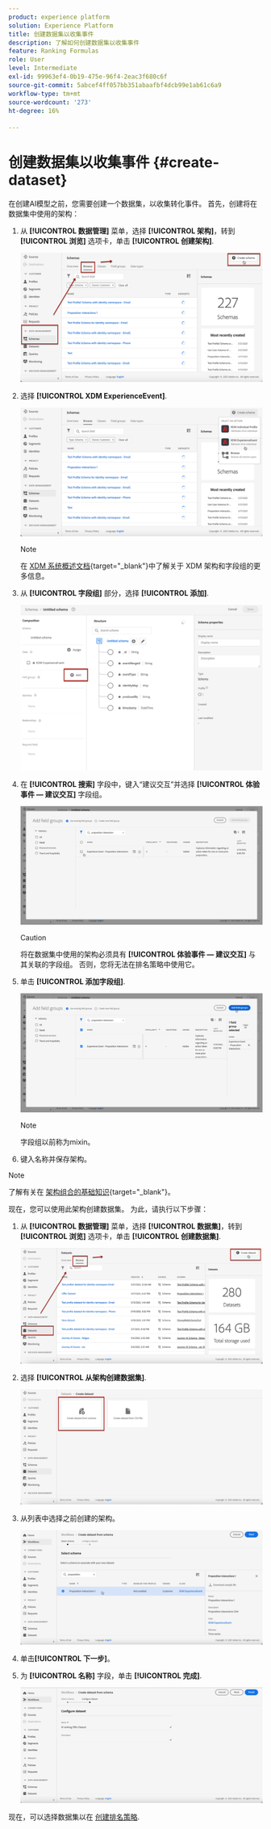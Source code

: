 ```yaml
---
product: experience platform
solution: Experience Platform
title: 创建数据集以收集事件
description: 了解如何创建数据集以收集事件
feature: Ranking Formulas
role: User
level: Intermediate
exl-id: 99963ef4-0b19-475e-96f4-2eac3f680c6f
source-git-commit: 5abcef4ff057bb351abaafbf4dcb99e1ab61c6a9
workflow-type: tm+mt
source-wordcount: '273'
ht-degree: 16%

---
```


# 创建数据集以收集事件 {#create-dataset}

在创建AI模型之前，您需要创建一个数据集，以收集转化事件。 首先，创建将在数据集中使用的架构：

1. 从 **[!UICONTROL 数据管理]** 菜单，选择 **[!UICONTROL 架构]**，转到 **[!UICONTROL 浏览]** 选项卡，单击 **[!UICONTROL 创建架构]**.

   ![](../assets/ai-ranking-create-schema.png)

1. 选择 **[!UICONTROL XDM ExperienceEvent]**.

   ![](../assets/ai-ranking-xdm-event.png)

   >[!NOTE]
   >
   >在 [XDM 系统概述文档](https://experienceleague.adobe.com/docs/experience-platform/xdm/home.html?lang=zh_Hans){target=&quot;_blank&quot;}中了解关于 XDM 架构和字段组的更多信息。

1. 从 **[!UICONTROL 字段组]** 部分，选择 **[!UICONTROL 添加]**.

   ![](../assets/ai-ranking-fields-groups.png)

1. 在 **[!UICONTROL 搜索]** 字段中，键入“建议交互”并选择 **[!UICONTROL 体验事件 — 建议交互]** 字段组。

   ![](../assets/ai-ranking-proposition-interactions.png)

   >[!CAUTION]
   >
   >将在数据集中使用的架构必须具有 **[!UICONTROL 体验事件 — 建议交互]** 与其关联的字段组。 否则，您将无法在排名策略中使用它。

1. 单击 **[!UICONTROL 添加字段组]**.

   ![](../assets/ai-ranking-add-field-group.png)

   >[!NOTE]
   >字段组以前称为mixin。

1. 键入名称并保存架构。

>[!NOTE]
>
>了解有关在 [架构组合的基础知识](https://experienceleague.adobe.com/docs/experience-platform/xdm/schema/composition.html?lang=en#understanding-schemas){target=&quot;_blank&quot;}。

现在，您可以使用此架构创建数据集。 为此，请执行以下步骤：

1. 从 **[!UICONTROL 数据管理]** 菜单，选择 **[!UICONTROL 数据集]**，转到 **[!UICONTROL 浏览]** 选项卡，单击 **[!UICONTROL 创建数据集]**.

   ![](../assets/ai-ranking-create-dataset.png)

1. 选择 **[!UICONTROL 从架构创建数据集]**.

   ![](../assets/ai-ranking-create-dataset-from-schema.png)

1. 从列表中选择之前创建的架构。

   ![](../assets/ai-ranking-dataset-select-schema.png)

1. 单击&#x200B;**[!UICONTROL 下一步]**。

1. 为 **[!UICONTROL 名称]** 字段，单击 **[!UICONTROL 完成]**.

   ![](../assets/ai-ranking-dataset-name.png)

现在，可以选择数据集以在 [创建排名策略](#create-ranking-strategy).
